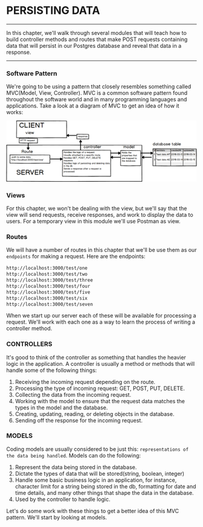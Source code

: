# PERSISTING DATA
---

In this chapter, we'll walk through several modules that will teach how to build controller methods and routes that make POST requests containing data that will persist in our Postgres database and reveal that data in a response. 

<hr>

### Software Pattern
We're going to be using a pattern that closely resembles something called MVC(Model, View, Controller). MVC is a common software pattern found throughout the software world and in many programming languages and applications. Take a look at a diagram of MVC to get an idea of how it works:

![screenshot](../02-models/assets/02-mvc.png)


### Views
For this chapter, we won't be dealing with the view, but we'll say that the view will send requests, receive responses, and work to display the data to users. For a temporary view in this module we'll use Postman as view.

### Routes
We will have a number of routes in this chapter that we'll be use them as our `endpoints` for making a request. Here are the endpoints:

```
http://localhost:3000/test/one
http://localhost:3000/test/two
http://localhost:3000/test/three
http://localhost:3000/test/four
http://localhost:3000/test/five
http://localhost:3000/test/six
http://localhost:3000/test/seven
```

When we start up our server each of these will be available for processing a request. We'll work with each one as a way to learn the process of writing a controller method.

### CONTROLLERS
It's good to think of the controller as something that handles the heavier logic in the application. A controller is usually a method or methods that will handle some of the following things:
1. Receiving the incoming request depending on the route.
2. Processing the type of incoming request: GET, POST, PUT, DELETE.
3. Collecting the data from the incoming request.
4. Working with the model to ensure that the request data matches the types in the model and the database. 
5. Creating, updating, reading, or deleting objects in the database. 
6. Sending off the response for the incoming request. 

### MODELS
Coding models are usually considered to be just this: `representations of the data being handled`. Models can do the following:
1. Represent the data being stored in the database. 
2. Dictate the types of data that will be stored(string, boolean, integer)
3. Handle some basic business logic in an application, for instance, character limit for a string being stored in the db, formatting for date and time details, and many other things that shape the data in the database.
4. Used by the controller to handle logic.


Let's do some work with these things to get a better idea of this MVC pattern. We'll start by looking at models.





